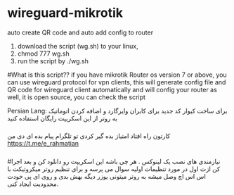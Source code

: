 # wireguard-mikrotik
auto create QR code and auto add config to router

1) download the script (wg.sh) to your linux,
2) chmod 777 wg.sh
3) run the script by ./wg.sh

#What is this script??
if you have mikrotik Router os version 7 or above, you can use wireguard protocol for vpn clients,
this will generate config file and QR code for wireguard client automatically and will config your router as well, 
it is open source, you can check the script 

Persian Lang:
برای ساخت کیوار کد جدید برای کابران وایرگارد و اضافه کردن اتوماتیک به روتر از این اسکریپت رایگان استفاده کنید

#####
کارتون راه افتاد امتیاز بده گیر کردی تو تلگرام پیام بده ای دی من https://t.me/e_rahmatian
#####
>
#نیازمندی های نصب
یک لینوکس . هر چی باشه
این اسکریپت رو دانلود کن 
و بعد اجرا کن 
ازت اول در مورد تنظیمات اولیه سوال می پرسه و برای تنظیم روتر میکروتیکت
با اس اس اچ وصل میشه به روتر 
میتونی یوزر  دیگه بهش بدی و روی ای پی خودت محدودیت ایجاد کنی. 

